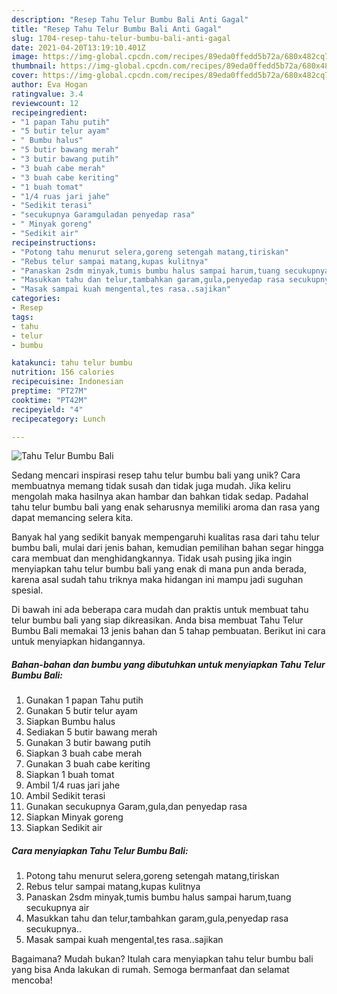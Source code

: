 ```yaml
---
description: "Resep Tahu Telur Bumbu Bali Anti Gagal"
title: "Resep Tahu Telur Bumbu Bali Anti Gagal"
slug: 1704-resep-tahu-telur-bumbu-bali-anti-gagal
date: 2021-04-20T13:19:10.401Z
image: https://img-global.cpcdn.com/recipes/89eda0ffedd5b72a/680x482cq70/tahu-telur-bumbu-bali-foto-resep-utama.jpg
thumbnail: https://img-global.cpcdn.com/recipes/89eda0ffedd5b72a/680x482cq70/tahu-telur-bumbu-bali-foto-resep-utama.jpg
cover: https://img-global.cpcdn.com/recipes/89eda0ffedd5b72a/680x482cq70/tahu-telur-bumbu-bali-foto-resep-utama.jpg
author: Eva Hogan
ratingvalue: 3.4
reviewcount: 12
recipeingredient:
- "1 papan Tahu putih"
- "5 butir telur ayam"
- " Bumbu halus"
- "5 butir bawang merah"
- "3 butir bawang putih"
- "3 buah cabe merah"
- "3 buah cabe keriting"
- "1 buah tomat"
- "1/4 ruas jari jahe"
- "Sedikit terasi"
- "secukupnya Garamguladan penyedap rasa"
- " Minyak goreng"
- "Sedikit air"
recipeinstructions:
- "Potong tahu menurut selera,goreng setengah matang,tiriskan"
- "Rebus telur sampai matang,kupas kulitnya"
- "Panaskan 2sdm minyak,tumis bumbu halus sampai harum,tuang secukupnya air"
- "Masukkan tahu dan telur,tambahkan garam,gula,penyedap rasa secukupnya.."
- "Masak sampai kuah mengental,tes rasa..sajikan"
categories:
- Resep
tags:
- tahu
- telur
- bumbu

katakunci: tahu telur bumbu 
nutrition: 156 calories
recipecuisine: Indonesian
preptime: "PT27M"
cooktime: "PT42M"
recipeyield: "4"
recipecategory: Lunch

---
```



![Tahu Telur Bumbu Bali](https://img-global.cpcdn.com/recipes/89eda0ffedd5b72a/680x482cq70/tahu-telur-bumbu-bali-foto-resep-utama.jpg)

Sedang mencari inspirasi resep tahu telur bumbu bali yang unik? Cara membuatnya memang tidak susah dan tidak juga mudah. Jika keliru mengolah maka hasilnya akan hambar dan bahkan tidak sedap. Padahal tahu telur bumbu bali yang enak seharusnya memiliki aroma dan rasa yang dapat memancing selera kita.



Banyak hal yang sedikit banyak mempengaruhi kualitas rasa dari tahu telur bumbu bali, mulai dari jenis bahan, kemudian pemilihan bahan segar hingga cara membuat dan menghidangkannya. Tidak usah pusing jika ingin menyiapkan tahu telur bumbu bali yang enak di mana pun anda berada, karena asal sudah tahu triknya maka hidangan ini mampu jadi suguhan spesial.


Di bawah ini ada beberapa cara mudah dan praktis untuk membuat tahu telur bumbu bali yang siap dikreasikan. Anda bisa membuat Tahu Telur Bumbu Bali memakai 13 jenis bahan dan 5 tahap pembuatan. Berikut ini cara untuk menyiapkan hidangannya.

<!--inarticleads1-->

##### Bahan-bahan dan bumbu yang dibutuhkan untuk menyiapkan Tahu Telur Bumbu Bali:

1. Gunakan 1 papan Tahu putih
1. Gunakan 5 butir telur ayam
1. Siapkan  Bumbu halus
1. Sediakan 5 butir bawang merah
1. Gunakan 3 butir bawang putih
1. Siapkan 3 buah cabe merah
1. Gunakan 3 buah cabe keriting
1. Siapkan 1 buah tomat
1. Ambil 1/4 ruas jari jahe
1. Ambil Sedikit terasi
1. Gunakan secukupnya Garam,gula,dan penyedap rasa
1. Siapkan  Minyak goreng
1. Siapkan Sedikit air




<!--inarticleads2-->

##### Cara menyiapkan Tahu Telur Bumbu Bali:

1. Potong tahu menurut selera,goreng setengah matang,tiriskan
1. Rebus telur sampai matang,kupas kulitnya
1. Panaskan 2sdm minyak,tumis bumbu halus sampai harum,tuang secukupnya air
1. Masukkan tahu dan telur,tambahkan garam,gula,penyedap rasa secukupnya..
1. Masak sampai kuah mengental,tes rasa..sajikan




Bagaimana? Mudah bukan? Itulah cara menyiapkan tahu telur bumbu bali yang bisa Anda lakukan di rumah. Semoga bermanfaat dan selamat mencoba!

